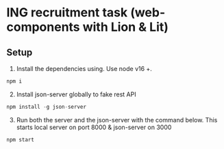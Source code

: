 # ING recruitment task (web-components with Lion &amp; Lit)

## Setup
1. Install the dependencies using. Use node v16 +.

```javascript
npm i
```

2. Install json-server globally to fake rest API

```javascript
npm install -g json-server
```

3. Run both the server and the json-server with the command below.
This starts local server on port 8000 & json-server on 3000

```javascript
npm start
```


